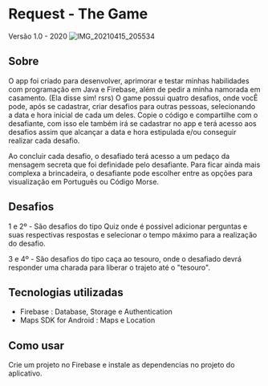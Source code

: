 # Request - The Game
Versão 1.0 - 2020
![IMG_20210415_205534](https://user-images.githubusercontent.com/49005645/114953528-f6b9fb80-9e2e-11eb-8c53-e5664c7c9c22.jpg)

## Sobre
O app foi criado para desenvolver, aprimorar e testar minhas habilidades com programação em Java e Firebase, além de pedir a minha namorada em casamento. (Ela disse sim! rsrs)
O game possui quatro desafios, onde vocÊ pode, após se cadastrar, criar desafios para outras pessoas, selecionando a data e hora inicial de cada um deles.
Copie o código e compartilhe com o desafiante, com isso ele também irá se cadastrar no app e terá acesso aos desafios assim que alcançar a data e hora estipulada e/ou conseguir realizar cada desafio.

Ao concluir cada desafio, o desafiado terá acesso a um pedaço da mensagem secreta que foi definidade pelo desafiante. Para ficar ainda mais complexa a brincadeira, o desafiante pode escolher entre as opções para visualização em Português ou Código Morse.

## Desafios
1 e 2º - São desafios do tipo Quiz onde é possivel adicionar perguntas e suas respectivas respostas e selecionar o tempo máximo para a realização do desafio.

3 e 4º - São desafios do tipo caça ao tesouro, onde o desafiado devrá responder uma charada para liberar o trajeto até o "tesouro". 

## Tecnologias utilizadas
* Firebase : Database, Storage e Authentication
* Maps SDK for Android : Maps e Location

## Como usar
Crie um projeto no Firebase e instale as dependencias no projeto do aplicativo.
